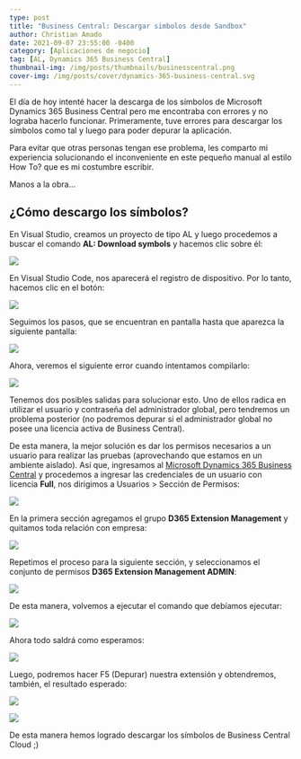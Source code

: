```yaml
---
type: post
title: "Business Central: Descargar simbolos desde Sandbox"
author: Christian Amado
date: 2021-09-07 23:55:00 -0400
category: [Aplicaciones de negocio]
tag: [AL, Dynamics 365 Business Central]
thumbnail-img: /img/posts/thumbnails/businesscentral.png
cover-img: /img/posts/cover/dynamics-365-business-central.svg
---
```


El día de hoy intenté hacer la descarga de los símbolos de Microsoft Dynamics 365 Business Central pero me encontraba con errores y no lograba hacerlo funcionar. Primeramente, tuve errores para descargar los símbolos como tal y luego para poder depurar la aplicación.  

Para evitar que otras personas tengan ese problema, les comparto mi experiencia solucionando el inconveniente en este pequeño manual al estilo How To? que es mi costumbre escribir.  

<!--more-->

Manos a la obra...  

## ¿Cómo descargo los símbolos?
En Visual Studio, creamos un proyecto de tipo AL y luego procedemos a buscar el comando **AL: Download symbols** y hacemos clic sobre él:  

![](/img/posts/2021/09/07/1.png)  

En Visual Studio Code, nos aparecerá el registro de dispositivo. Por lo tanto, hacemos clic en el botón:  

![](/img/posts/2021/09/07/2.png)  

Seguimos los pasos, que se encuentran en pantalla hasta que aparezca la siguiente pantalla:  

![](/img/posts/2021/09/07/3.png) 


Ahora, veremos el siguiente error cuando intentamos compilarlo:  

![](/img/posts/2021/09/07/4.png)  

Tenemos dos posibles salidas para solucionar esto. Uno de ellos radica en utilizar el usuario y contraseña del administrador global, pero tendremos un problema posterior (no podremos depurar si el administrador global no posee una licencia activa de Business Central).  

De esta manera, la mejor solución es dar los permisos necesarios a un usuario para realizar las pruebas (aprovechando que estamos en un ambiente aislado). Así que, ingresamos al [Microsoft Dynamics 365 Business Central](https://businesscentral.dynamics.com) y procedemos a ingresar las credenciales de un usuario con licencia **Full**, nos dirigimos a Usuarios > Sección de Permisos:  

![](/img/posts/2021/09/07/5.png)  

En la primera sección agregamos el grupo **D365 Extension Management** y quitamos toda relación con empresa:  

![](/img/posts/2021/09/07/6.png)  

Repetimos el proceso para la siguiente sección, y seleccionamos el conjunto de permisos **D365 Extension Management ADMIN**:  

![](/img/posts/2021/09/07/7.png)  

De esta manera, volvemos a ejecutar el comando que debíamos ejecutar:  

![](/img/posts/2021/09/07/1.png)  

Ahora todo saldrá como esperamos:  

![](/img/posts/2021/09/07/8.png) 

Luego, podremos hacer F5 (Depurar) nuestra extensión y obtendremos, también, el resultado esperado:  

![](/img/posts/2021/09/07/9.png)  

![](/img/posts/2021/09/07/10.png)  

De esta manera hemos logrado descargar los símbolos de Business Central Cloud ;)
